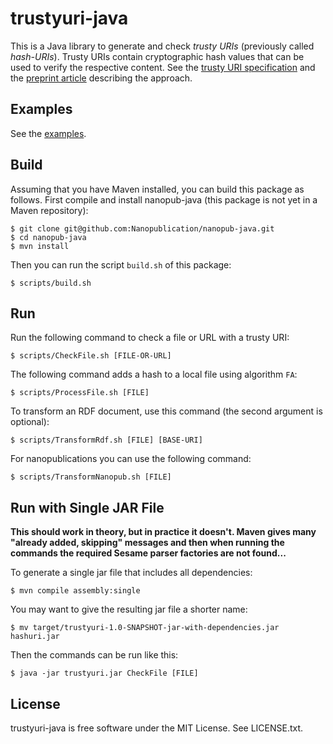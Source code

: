 trustyuri-java
==============

This is a Java library to generate and check _trusty URIs_ (previously called
_hash-URIs_). Trusty URIs contain cryptographic hash values that can be used to
verify the respective content.
See the [trusty URI specification](https://github.com/trustyuri/trustyuri-spec)
and the [preprint article](http://arxiv.org/abs/1401.5775) describing the
approach.


Examples
--------

See the [examples](src/main/resources/examples).


Build
-----

Assuming that you have Maven installed, you can build this package as follows. First compile
and install nanopub-java (this package is not yet in a Maven repository):

    $ git clone git@github.com:Nanopublication/nanopub-java.git
    $ cd nanopub-java
    $ mvn install

Then you can run the script `build.sh` of this package:

    $ scripts/build.sh


Run
---

Run the following command to check a file or URL with a trusty URI:

    $ scripts/CheckFile.sh [FILE-OR-URL]

The following command adds a hash to a local file using algorithm `FA`:

    $ scripts/ProcessFile.sh [FILE]

To transform an RDF document, use this command (the second argument is optional):

    $ scripts/TransformRdf.sh [FILE] [BASE-URI]

For nanopublications you can use the following command:

    $ scripts/TransformNanopub.sh [FILE]


Run with Single JAR File
------------------------

**This should work in theory, but in practice it doesn't. Maven gives many "already added, skipping"
messages and then when running the commands the required Sesame parser factories are not found...**

To generate a single jar file that includes all dependencies:

    $ mvn compile assembly:single

You may want to give the resulting jar file a shorter name:

    $ mv target/trustyuri-1.0-SNAPSHOT-jar-with-dependencies.jar hashuri.jar

Then the commands can be run like this:

    $ java -jar trustyuri.jar CheckFile [FILE]


License
-------

trustyuri-java is free software under the MIT License. See LICENSE.txt.
